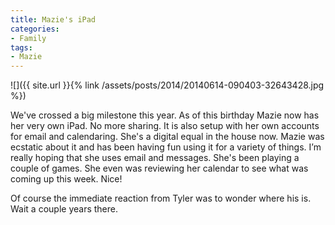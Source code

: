```yaml
---
title: Mazie's iPad
categories:
- Family
tags:
- Mazie
---
```


![]({{ site.url }}{% link /assets/posts/2014/20140614-090403-32643428.jpg %})
  



We've crossed a big milestone this year. As of this birthday Mazie now has her very own iPad. No more sharing. It is also setup with her own accounts for email and calendaring. She's a digital equal in the house now.
Mazie was ecstatic about it and has been having fun using it for a variety of things. I’m really hoping that she uses email and messages. She's been playing a couple of games. She even was reviewing her calendar to see what was coming up this week. Nice!

Of course the immediate reaction from Tyler was to wonder where his is. Wait a couple years there.
